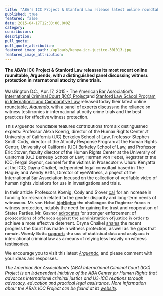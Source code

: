 ```yaml
---
title: "ABA's ICC Project & Stanford Law release latest online roundtable, Arguendo, on witness protection in international atrocity crime trials"
published: true
featured: false
date: 2015-04-17T12:00:00.000Z
category:
contributors:
description:
pull_quote:
pull_quote_attribution:
featured_image_path: /uploads/kenya-icc-justice-301013.jpg
featured_image_attribution:
---
```



#### The ABA’s ICC Project & Stanford Law releases its most recent online roundtable, Arguendo, with a distinguished panel discussing witness protection in international atrocity crime trials.

Washington D.C., Apr. 17, 2015 - The [American Bar Association’s International Criminal Court (ICC) Project](https://urldefense.proofpoint.com/v2/url?u=http-3A__www.aba-2Dicc.org_&amp;d=CwMGaQ&amp;c=imBPVzF25OnBgGmVOlcsiEgHoG1i6YHLR0Sj_gZ4adc&amp;r=i_MXAE22YmAIqCgKCr6N3g&amp;m=UIjULAewBE2TkVeH4HcoSDjt-D3RIvLfIF1ubs6xlio&amp;s=Isr6v7GYfJljJsG1QsD3FtL5LtqRGgfGs3Z2JR4mpKE&amp;e=)and [Stanford Law School Program in International and Comparative Law](https://urldefense.proofpoint.com/v2/url?u=https-3A__law.stanford.edu_stanford-2Dprogram-2Din-2Dinternational-2Dand-2Dcomparative-2Dlaw_&amp;d=CwMGaQ&amp;c=imBPVzF25OnBgGmVOlcsiEgHoG1i6YHLR0Sj_gZ4adc&amp;r=i_MXAE22YmAIqCgKCr6N3g&amp;m=UIjULAewBE2TkVeH4HcoSDjt-D3RIvLfIF1ubs6xlio&amp;s=vb-9QF_POJoqchbMNuk_NJrRt-FmVuAiLEyjN1JVAqk&amp;e=) released today their latest online roundtable, [*Arguendo*](https://www.international-criminal-justice-today.org/arguendo/), with a panel of experts discussing the reliance on witness testimonies in international atrocity crime trials and the best practices for effective witness protection.

This Arguendo roundtable features contributions from six distinguished experts: Professor Alexa Koenig, director of the Human Rights Center at University of California (UC) Berkeley School of Law, Professor Stephen Smith Cody, director of the Atrocity Response Program at the Human Rights Center, University of California (UC) Berkeley School of Law, and Professor Eric Stover, faculty director of the Human Rights Center at the University of California (UC) Berkeley School of Law; Herman von Hebel, Registrar of the ICC; Fergal Gaynor, counsel for the victims in Prosecutor v. Uhuru Kenyatta at the ICC; Dayna Chaikel, independent legal consultant based in The Hague; and Wendy Betts, Director of eyeWitness, a project of the International Bar Association focused on the collection of verifiable video of human rights violations for use in investigations and trials.

In their article, Professors Koenig, Cody and Stover [call](https://www.international-criminal-justice-today.org/arguendo/after-kenya-lessons-for-witness-protection/) for an increase in funding for research related to the gender disparity and long-term needs of witnesses. Mr. von Hebel [highlights](https://www.international-criminal-justice-today.org/arguendo/increasing-the-support-of-the-international-community-in-the-area-of-witness-protection-a-registry-perspective/) the challenges the Registrar faces in witness protection, notably the need for gaining the trust and cooperation of States Parties. Mr. Gaynor [advocates](https://www.international-criminal-justice-today.org/arguendo/obstruction-of-justice-by-silencing-witnesses-possible-remedies/) for stronger enforcement of prosecutions of offences against the administration of justice in order to achieve a more effective deterrent. Dayna Chaikel [shares](https://www.international-criminal-justice-today.org/arguendo/recent-advancements-and-remaining-gaps-in-addressing-the-witness-protection-challenge-at-the-icc/) the recent progress the Court has made in witness protection, as well as the gaps that remain. Wendy Betts [supports](https://www.international-criminal-justice-today.org/arguendo/untapped-potential-for-statistical-evidence-to-buttress-witness-testimony-in-international-atrocity-crime-trials/) the use of statistical data and analyses in international criminal law as a means of relying less heavily on witness testimonies.

We encourage you to visit this latest [*Arguendo*](https://www.international-criminal-justice-today.org/arguendo/question/how-can-the-international-community-best-support-the-need-to-protect-witnesses-in-international-atrocity-crime-trials/), and please comment with your ideas and responses.

*The American Bar Association’s (ABA) International Criminal Court (ICC) Project is an independent initiative of the ABA Center for Human Rights that advances international criminal justice and US-ICC relations through advocacy, education and practical legal assistance. More information about the ABA’s ICC Project can be found at its [website](http://www.aba-icc.org/).*